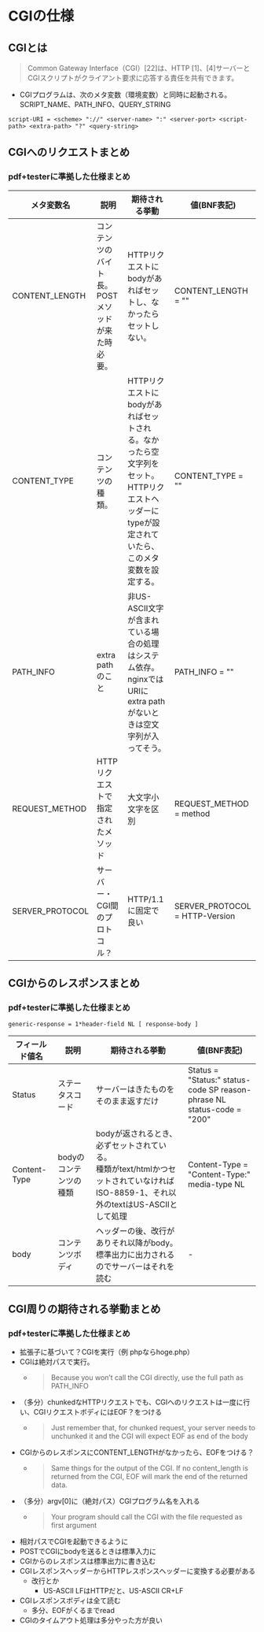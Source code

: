 # CGIの仕様

## CGIとは

> Common Gateway Interface（CGI）\[22\]は、HTTP \[1\]、\[4\]サーバーとCGIスクリプトがクライアント要求に応答する責任を共有できます。

- CGIプログラムは、次のメタ変数（環境変数）と同時に起動される。SCRIPT_NAME、PATH_INFO、QUERY_STRING

```
script-URI = <scheme> "://" <server-name> ":" <server-port> <script-path> <extra-path> "?" <query-string>
```

## CGIへのリクエストまとめ

### pdf+testerに準拠した仕様まとめ

|メタ変数名|説明|期待される挙動|値(BNF表記)|
|-|-|-|-|
|CONTENT_LENGTH|コンテンツのバイト長。POSTメソッドが来た時必要。|HTTPリクエストにbodyがあればセットし、なかったらセットしない。|CONTENT_LENGTH = "" | 1\*digit|
|CONTENT_TYPE|コンテンツの種類。|HTTPリクエストにbodyがあればセットされる。なかったら空文字列をセット。<br>HTTPリクエストヘッダーにtypeが設定されていたら、このメタ変数を設定する。|CONTENT_TYPE = "" | media-type<br>|
|PATH_INFO|extra pathのこと|非US-ASCII文字が含まれている場合の処理はシステム依存。<br>nginxではURIにextra pathがないときは空文字列が入ってそう。<br>|PATH_INFO = "" | ( "/" path )|
|REQUEST_METHOD|HTTPリクエストで指定されたメソッド|大文字小文字を区別|REQUEST_METHOD   = method|
|SERVER_PROTOCOL|サーバー・CGI間のプロトコル？|HTTP/1.1に固定で良い|SERVER_PROTOCOL   = HTTP-Version|

## CGIからのレスポンスまとめ

### pdf+testerに準拠した仕様まとめ

```
generic-response = 1*header-field NL [ response-body ]
```

|フィールド値名|説明|期待される挙動|値(BNF表記)|
|-|-|-|-|
|Status|ステータスコード|サーバーはきたものをそのまま返すだけ|Status         = "Status:" status-code SP reason-phrase NL<br>status-code    = "200" | "302" | "400" | "501" | extension-code|
|Content-Type|bodyのコンテンツの種類|bodyが返されるとき、必ずセットされている。<br>種類がtext/htmlかつセットされていなければISO-8859-1、それ以外のtextはUS-ASCIIとして処理|Content-Type = "Content-Type:" media-type NL|
|body|コンテンツボディ|ヘッダーの後、改行がありそれ以降がbody。<br>標準出力に出力されるのでサーバーはそれを読む|-|

## CGI周りの期待される挙動まとめ

### pdf+testerに準拠した仕様まとめ

- 拡張子に基づいて？CGIを実行（例 phpならhoge.php）
- CGIは絶対パスで実行。
  - > Because you won’t call the CGI directly, use the full path as PATH_INFO
- （多分）chunkedなHTTPリクエストでも、CGIへのリクエストは一度に行い、CGIリクエストボディにはEOF？をつける
  - > Just remember that, for chunked request, your server needs to unchunked it and the CGI will expect EOF as end of the body
- CGIからのレスポンスにCONTENT_LENGTHがなかったら、EOFをつける？
  - > Same things for the output of the CGI. If no content_length is returned from the CGI, EOF will mark the end of the returned data.
- （多分）argv\[0\]に（絶対パス）CGIプログラム名を入れる
  - > Your program should call the CGI with the file requested as first argument
- 相対パスでCGIを起動できるように
- POSTでCGIにbodyを送るときは標準入力に
- CGIからのレスポンスは標準出力に書き込む
- CGIレスポンスヘッダーからHTTPレスポンスヘッダーに変換する必要がある
  - 改行とか
    - US-ASCII LFはHTTPだと、US-ASCII CR+LF
- CGIレスポンスボディは全て読む
  - 多分、EOFがくるまでread
- CGIのタイムアウト処理は多分やった方が良い
